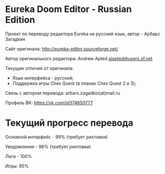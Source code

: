 # Eureka Doom Editor - Russian Edition


Проект по переводу редактора Eureka на русский язык, автор - Арбарс Загадкин


Сайт оригинала: http://eureka-editor.sourceforge.net/


Автор оригинального редактора: Andrew Apted  <ajapted@users.sf.net>


Текущие отличия от оригинала:

 - Язык интерфейса - русский;
 - Поддержка игры Chex Quest (в планах Chex Quest 2 и 3);



Связь с автором перевода: arbars.zagadkin(at)mail.ru

Профиль ВК: https://vk.com/id374650777


# Текущий прогресс перевода

Основной интерфейс - 99% (требует рихтовки)

Уведомления - 98% (требует рихтовки)

Логи - 100%

Игры: 95%

